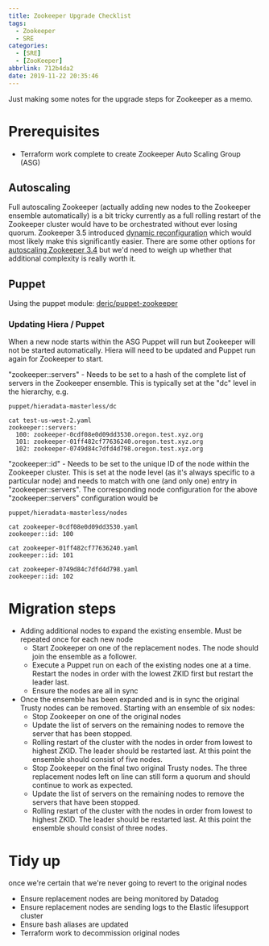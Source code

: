 ```yaml
---
title: Zookeeper Upgrade Checklist
tags:
  - Zookeeper
  - SRE
categories:
  - [SRE]
  - [ZooKeeper]
abbrlink: 712b4da2
date: 2019-11-22 20:35:46
---
```


Just making some notes for the upgrade steps for Zookeeper as a memo.

# Prerequisites

- Terraform work complete to create Zookeeper Auto Scaling Group (ASG)

## Autoscaling
Full autoscaling Zookeeper (actually adding new nodes to the Zookeeper ensemble automatically) is a bit tricky currently as a full rolling restart of the Zookeeper cluster would have to be orchestrated without ever losing quorum. Zookeeper 3.5 introduced [dynamic reconfiguration](https://zookeeper.apache.org/doc/r3.5.5/zookeeperReconfig.html) which would most likely make this significantly easier. There are some other options for [autoscaling Zookeeper 3.4](https://www.credera.com/blog/technology-solutions/how-to-automate-zookeeper-in-aws/) but we'd need to weigh up whether that additional complexity is really worth it.

## Puppet 
Using the puppet module: [deric/puppet-zookeeper](https://github.com/deric/puppet-zookeeper)

### Updating Hiera / Puppet
When a new node starts within the ASG Puppet will run but Zookeeper will not be started automatically. Hiera will need to be updated and Puppet run again for Zookeeper to start.

"zookeeper::servers" - Needs to be set to a hash of the complete list of servers in the Zookeeper ensemble. This is typically set at the "dc" level in the hierarchy, e.g.

```
puppet/hieradata-masterless/dc

cat test-us-west-2.yaml
zookeeper::servers:
  100: zookeeper-0cdf08e0d09dd3530.oregon.test.xyz.org
  101: zookeeper-01ff482cf77636240.oregon.test.xyz.org
  102: zookeeper-0749d84c7dfd4d798.oregon.test.xyz.org
```

"zookeeper::id" - Needs to be set to the unique ID of the node within the Zookeeper cluster. This is set at the node level (as it's always specific to a particular node) and needs to match with one (and only one) entry in "zookeeper::servers". The corresponding node configuration for the above "zookeeper::servers" configuration would be

```
puppet/hieradata-masterless/nodes

cat zookeeper-0cdf08e0d09dd3530.yaml
zookeeper::id: 100
 
cat zookeeper-01ff482cf77636240.yaml
zookeeper::id: 101
 
cat zookeeper-0749d84c7dfd4d798.yaml
zookeeper::id: 102
```

# Migration steps

- Adding additional nodes to expand the existing ensemble. Must be repeated once for each new node
    - Start Zookeeper on one of the replacement nodes. The node should join the ensemble as a follower.
    - Execute a Puppet run on each of the existing nodes one at a time. Restart the nodes in order with the lowest ZKID first but restart the leader last.
    - Ensure the nodes are all in sync
- Once the ensemble has been expanded and is in sync the original Trusty nodes can be removed. Starting with an ensemble of six nodes:
    - Stop Zookeeper on one of the original nodes
    - Update the list of servers on the remaining nodes to remove the server that has been stopped.
    - Rolling restart of the cluster with the nodes in order from lowest to highest ZKID. The leader should be restarted last. At this point the ensemble should consist of five nodes.
    - Stop Zookeeper on the final two original Trusty nodes. The three replacement nodes left on line can still form a quorum and should continue to work as expected.
    - Update the list of servers on the remaining nodes to remove the servers that have been stopped.
    - Rolling restart of the cluster with the nodes in order from lowest to highest ZKID. The leader should be restarted last. At this point the ensemble should consist of three nodes.

# Tidy up
once we're certain that we're never going to revert to the original nodes

- Ensure replacement nodes are being monitored by Datadog
- Ensure replacement nodes are sending logs to the Elastic lifesupport cluster
- Ensure bash aliases are updated
- Terraform work to decommission original nodes